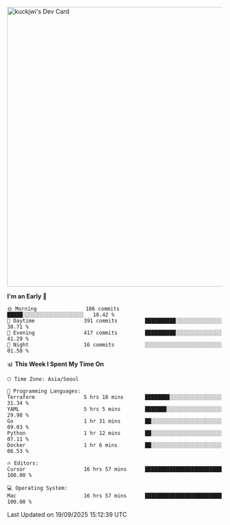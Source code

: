 <a href="https://app.daily.dev/kuckhwancho"><img src="https://api.daily.dev/devcards/v2/efef39c8028947428b3c0b486b9cd9b6.png?r=iz2&type=wide" width="652" alt="kuckjwi's Dev Card"/></a>

<!--START_SECTION:waka-->
**I'm an Early 🐤** 

```text
🌞 Morning                186 commits         █████░░░░░░░░░░░░░░░░░░░░   18.42 % 
🌆 Daytime                391 commits         ██████████░░░░░░░░░░░░░░░   38.71 % 
🌃 Evening                417 commits         ██████████░░░░░░░░░░░░░░░   41.29 % 
🌙 Night                  16 commits          ░░░░░░░░░░░░░░░░░░░░░░░░░   01.58 % 
```


📊 **This Week I Spent My Time On** 

```text
🕑︎ Time Zone: Asia/Seoul

💬 Programming Languages: 
Terraform                5 hrs 18 mins       ████████░░░░░░░░░░░░░░░░░   31.34 % 
YAML                     5 hrs 5 mins        ███████░░░░░░░░░░░░░░░░░░   29.98 % 
Go                       1 hr 31 mins        ██░░░░░░░░░░░░░░░░░░░░░░░   09.03 % 
Python                   1 hr 12 mins        ██░░░░░░░░░░░░░░░░░░░░░░░   07.11 % 
Docker                   1 hr 6 mins         ██░░░░░░░░░░░░░░░░░░░░░░░   06.53 % 

🔥 Editors: 
Cursor                   16 hrs 57 mins      █████████████████████████   100.00 % 

💻 Operating System: 
Mac                      16 hrs 57 mins      █████████████████████████   100.00 % 
```


 Last Updated on 19/09/2025 15:12:39 UTC
<!--END_SECTION:waka-->
